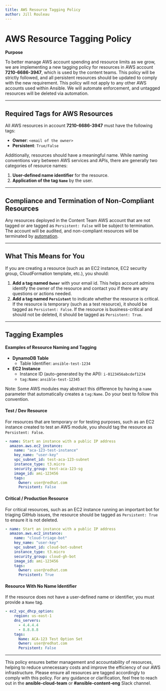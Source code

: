 ```yaml
---
title: AWS Resource Tagging Policy
author: Jill Rouleau
---
```


# **AWS Resource Tagging Policy**

**Purpose**

To better manage AWS account spending and resource limits as we grow, we are implementing a new tagging policy for resources in AWS account **7210-6686-3947**, which is used by the content teams. This policy will be strictly followed, and all persistent resources should be updated to comply with the new requirement. This policy will not apply to any other AWS accounts used within Ansible. We will automate enforcement, and untagged resources will be deleted via automation.

---

## **Required Tags for AWS Resources**

All AWS resources in account **7210-6686-3947** must have the following tags:

- **Owner**: `<email of the owner>`
- **Persistent**: `True/False`

Additionally, resources should have a meaningful name. While naming conventions vary between AWS services and APIs, there are generally two categories of resource names:

1. **User-defined name identifier** for the resource.
2. **Application of the tag `Name`** by the user.

---

## **Compliance and Termination of Non-Compliant Resources**

Any resources deployed in the Content Team AWS account that are not tagged or are tagged as `Persistent: False` will be subject to termination. The account will be audited, and non-compliant resources will be terminated by [automation](https://github.com/ansible/aws-ci-admin).

---

## **What This Means for You**

If you are creating a resource (such as an EC2 instance, EC2 security group, CloudFormation template, etc.), you should:

1. **Add a tag named `Owner`** with your email id. This helps account admins identify the owner of the resource and contact you if there are any questions or actions needed.
2. **Add a tag named `Persistent`** to indicate whether the resource is critical. If the resource is temporary (such as a test resource), it should be tagged as `Persistent: False`. If the resource is business-critical and should not be deleted, it should be tagged as `Persistent: True`.

---

## **Tagging Examples**

#### **Examples of Resource Naming and Tagging**

- **DynamoDB Table**
  - Table Identifier: `ansible-test-1234`
- **EC2 Instance**
  - Instance ID (auto-generated by the API): `i-0123456abcdef1234`
  - `tag:Name`: `ansible-test-12345`

Note: Some AWS modules may abstract this difference by having a `name` parameter that automatically creates a `tag:Name`. Do your best to follow this convention.

#### **Test / Dev Resource**

For resources that are temporary or for testing purposes, such as an EC2 instance created to test an AWS module, you should tag the resource as `Persistent: False`.

```yaml
- name: Start an instance with a public IP address
  amazon.aws.ec2_instance:
    name: "aca-123-test-instance"
    key_name: "user-key"
    vpc_subnet_id: test-aca-123-subnet
    instance_type: t3.micro
    security_group: test-aca-123-sg
    image_id: ami-123456
    tags:
      Owner: user@redhat.com
      Persistent: False
```

#### **Critical / Production Resource**

For critical resources, such as an EC2 instance running an important bot for triaging GitHub issues, the resource should be tagged as `Persistent: True` to ensure it is not deleted.

```yaml
- name: Start an instance with a public IP address
  amazon.aws.ec2_instance:
    name: "cloud-triage-bot"
    key_name: "user-key"
    vpc_subnet_id: cloud-bot-subnet
    instance_type: t3.micro
    security_group: cloud-gh-bot
    image_id: ami-123456
    tags:
      Owner: user@redhat.com
      Persistent: True
```

#### **Resource With No Name Identifier**

If the resource does not have a user-defined name or identifier, you must provide a `Name` tag.

```yaml
- ec2_vpc_dhcp_option:
    region: us-east-1
    dns_servers:
      - 4.4.4.4
      - 8.8.8.8
    tags:
      Name: ACA-123 Test Option Set
      Owner: user@redhat.com
      Persistent: False
```

---

This policy ensures better management and accountability of resources, helping to reduce unnecessary costs and improve the efficiency of our AWS infrastructure. Please ensure all resources are tagged accordingly to comply with this policy. For any guidance or clarification, feel free to reach out in the **ansible-cloud-team** or **#ansible-content-eng** Slack channel.